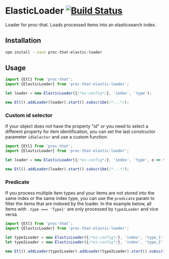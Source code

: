 # ElasticLoader [![Build Status](https://travis-ci.org/buehler/proc-that-elastic-loader.svg?branch=master)](https://travis-ci.org/buehler/proc-that-elastic-loader)
Loader for proc-that. Loads processed items into an elasticsearch index.

## Installation

```bash
npm install --save proc-that-elastic-loader
```

## Usage

```typescript
import {Etl} from 'proc-that';
import {ElasticLoader} from 'proc-that-elastic-loader';

let loader = new ElasticLoader({/*es-config*/}, 'index', 'type');

new Etl().addLoader(loader).start().subscribe(/*...*/);
```

### Custom id selector

If your object does not have the property "id" or you need to select
a different property for item identification, you can set the last constructor
parameter `idSelector` and use a custom function.

```typescript
import {Etl} from 'proc-that';
import {ElasticLoader} from 'proc-that-elastic-loader';

let loader = new ElasticLoader({/*es-config*/}, 'index', 'type', o => true, obj => obj.notDefaultId);

new Etl().addLoader(loader).start().subscribe(/*...*/);
```

### Predicate

If you process multiple item types and your items are not stored
into the same index or the same index type, you can use the `predicate` param
to filter the items that are indexed by the loader. In the example below,
all items with `.type === 'Type1'` are only processed by `type1Loader`
 and vice versa.

```typescript
import {Etl} from 'proc-that';
import {ElasticLoader} from 'proc-that-elastic-loader';

let type1Loader = new ElasticLoader({/*es-config*/}, 'index', 'type_1', obj => obj.type === 'Type1');
let type2Loader = new ElasticLoader({/*es-config*/}, 'index', 'type_2', obj => obj.type === 'Type2');

new Etl().addLoader(type1Loader).addLoader(type2Loader).start().subscribe(/*...*/);
```
